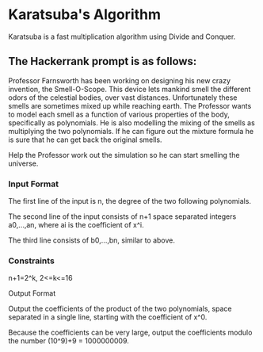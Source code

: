 # Karatsuba's Algorithm
Karatsuba is a fast multiplication algorithm using Divide and Conquer.

## The Hackerrank prompt is as follows:

Professor Farnsworth has been working on designing his new crazy invention, the Smell-O-Scope. This device lets mankind smell the different odors of the celestial bodies, over vast distances. Unfortunately these smells are sometimes mixed up while reaching earth. The Professor wants to model each smell as a function of various properties of the body, specifically as polynomials. He is also modelling the mixing of the smells as multiplying the two polynomials. If he can figure out the mixture formula he is sure that he can get back the original smells.

Help the Professor work out the simulation so he can start smelling the universe.

### Input Format

The first line of the input is n, the degree of the two following polynomials.

The second line of the input consists of n+1 space separated integers a0,...,an, where ai is the coefficient of x^i.

The third line consists of b0,...,bn, similar to above.

### Constraints
n+1=2^k, 2<=k<=16

Output Format

Output the coefficients of the product of the two polynomials, space separated in a single line, starting with the coefficient of x^0.

Because the coefficients can be very large, output the coefficients modulo the number (10^9)+9 = 1000000009.
